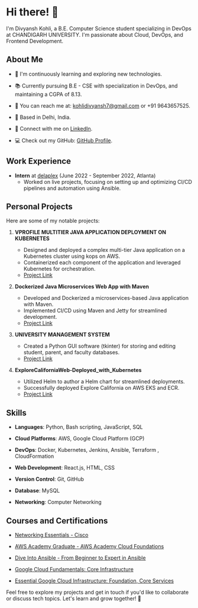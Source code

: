 # Hi there! 👋

I'm Divyansh Kohli, a B.E. Computer Science student specializing in DevOps at CHANDIGARH UNIVERSITY. I'm passionate about Cloud, DevOps, and Frontend Development.

## About Me

- 🌱 I'm continuously learning and exploring new technologies.

- 📚 Currently pursuing B.E - CSE with specialization in DevOps, and maintaining a CGPA of 8.13.

- 📧 You can reach me at: kohlidivyansh7@gmail.com or +91 9643657525.

- 📍 Based in Delhi, India.

- 💼 Connect with me on [LinkedIn](https://www.linkedin.com/in/divyansh856).

- 💻 Check out my GitHub: [GitHub Profile](https://github.com/DIVYANSH856).

## Work Experience

- **Intern** at [delaplex](https://delaplex.com/) (June 2022 - September 2022, Atlanta)
  - Worked on live projects, focusing on setting up and optimizing CI/CD pipelines and automation using Ansible.

## Personal Projects

Here are some of my notable projects:

1. **VPROFILE MULTITIER JAVA APPLICATION DEPLOYMENT ON KUBERNETES**
   - Designed and deployed a complex multi-tier Java application on a Kubernetes cluster using kops on AWS.
   - Containerized each component of the application and leveraged Kubernetes for orchestration.
   - [Project Link](https://github.com/DIVYANSH856/VPROFILE-MULTITIER-JAVA-APPLICATION-DEPLOYMENT-ON-KUBERNETES)

2. **Dockerized Java Microservices Web App with Maven**
   - Developed and Dockerized a microservices-based Java application with Maven.
   - Implemented CI/CD using Maven and Jetty for streamlined development.
   - [Project Link](https://github.com/DIVYANSH856/Java_microservice_app_maven)

3. **UNIVERSITY MANAGEMENT SYSTEM**
   - Created a Python GUI software (tkinter) for storing and editing student, parent, and faculty databases.
   - [Project Link](https://github.com/DIVYANSH856/university-management-system)

4. **ExploreCaliforniaWeb-Deployed_with_Kubernetes**
   - Utilized Helm to author a Helm chart for streamlined deployments.
   - Successfully deployed Explore California on AWS EKS and ECR.
   - [Project Link](https://github.com/DIVYANSH856/deploy_explorecalifornia_kubernetes)

## Skills

- **Languages**: Python, Bash scripting, JavaScript, SQL

- **Cloud Platforms**: AWS, Google Cloud Platform (GCP)

- **DevOps**: Docker, Kubernetes, Jenkins, Ansible, Terraform , CloudFormation

- **Web Development**: React.js, HTML, CSS

- **Version Control**: Git, GitHub

- **Database**: MySQL

- **Networking**: Computer Networking

## Courses and Certifications

- [Networking Essentials - Cisco](https://www.cisco.com/c/en/us/training-events/training-certifications/certifications/entry/ccna.html)

- [AWS Academy Graduate - AWS Academy Cloud Foundations](https://www.credly.com/badges/3f41e437-e66f-482b-b217-dccbcf0a8573/linked_in_profile)

- [Dive Into Ansible - From Beginner to Expert in Ansible](https://udemy-certificate.s3.amazonaws.com/image/UC-a66a34f0-11ab-41f2-a68b-ab262d5cb21e.jpg)

- [Google Cloud Fundamentals: Core Infrastructure](https://www.cloudskillsboost.google/public_profiles/c8e5d447-62fa-478b-bea5-c68c96754b3e/badges/3904743)

- [Essential Google Cloud Infrastructure: Foundation, Core Services](https://www.cloudskillsboost.google/public_profiles/c8e5d447-62fa-478b-bea5-c68c96754b3e/badges/3994255)

Feel free to explore my projects and get in touch if you'd like to collaborate or discuss tech topics. Let's learn and grow together! 🚀
